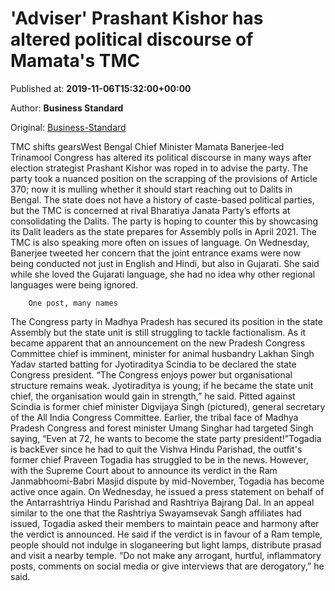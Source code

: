 
# 'Adviser' Prashant Kishor has altered political discourse of Mamata's TMC

Published at: **2019-11-06T15:32:00+00:00**

Author: **Business Standard**

Original: [Business-Standard](https://www.business-standard.com/article/opinion/adviser-prashant-kishor-has-altered-political-discourse-of-mamata-s-tmc-119110601735_1.html)

TMC shifts gearsWest Bengal Chief Minister Mamata Banerjee-led Trinamool Congress has altered its political discourse in many ways after election strategist Prashant Kishor was roped in to advise the party. The party took a nuanced position on the scrapping of the provisions of Article 370; now it is mulling whether it should start reaching out to Dalits in Bengal. The state does not have a history of caste-based political parties, but the TMC is concerned at rival Bharatiya Janata Party’s efforts at consolidating the Dalits. The party is hoping to counter this by showcasing its Dalit leaders as the state prepares for Assembly polls in April 2021. The TMC is also speaking more often on issues of language. On Wednesday, Banerjee tweeted her concern that the joint entrance exams were now being conducted not just in English and Hindi, but also in Gujarati. She said while she loved the Gujarati language, she had no idea why other regional languages were being ignored.

        One post, many names
      
The Congress party in Madhya Pradesh has secured its position in the state Assembly but the state unit is still struggling to tackle factionalism. As it became apparent that an announcement on the new Pradesh Congress Committee chief is imminent, minister for animal husbandry Lakhan Singh Yadav started batting for Jyotiraditya Scindia to be declared the state Congress president. “The Congress enjoys power but organisational structure remains weak. Jyotiraditya is young; if he became the state unit chief, the organisation would gain in strength,” he said. Pitted against Scindia is former chief minister Digvijaya Singh (pictured), general secretary of the All India Congress Committee. Earlier, the tribal face of Madhya Pradesh Congress and forest minister Umang Singhar had targeted Singh saying, “Even at 72, he wants to become the state party president!”Togadia is backEver since he had to quit the Vishva Hindu Parishad, the outfit's former chief Praveen Togadia has struggled to be in the news. However, with the Supreme Court about to announce its verdict in the Ram Janmabhoomi-Babri Masjid dispute by mid-November, Togadia has become active once again. On Wednesday, he issued a press statement on behalf of the Antarrashtriya Hindu Parishad and Rashtriya Bajrang Dal. In an appeal similar to the one that the Rashtriya Swayamsevak Sangh affiliates had issued, Togadia asked their members to maintain peace and harmony after the verdict is announced. He said if the verdict is in favour of a Ram temple, people should not indulge in sloganeering but light lamps, distribute prasad and visit a nearby temple. “Do not make any arrogant, hurtful, inflammatory posts, comments on social media or give interviews that are derogatory,” he said.
